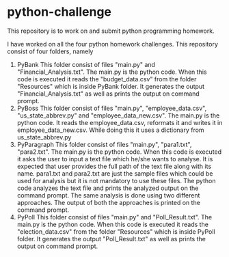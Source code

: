 # python-challenge
This repository is to work on and submit python programming homework.

I have worked on all the four python homework challenges.
This repository consist of four folders, namely 
1. PyBank
    This folder consist of files "main.py" and "Financial_Analysis.txt". The main.py is the python code. When this code is executed it reads the "budget_data.csv" from the folder "Resources" which is inside PyBank folder. It generates the output "Financial_Analysis.txt" as well as prints the output on command prompt.
2. PyBoss
    This folder consist of files "main.py", "employee_data.csv", "us_state_abbrev.py" and "employee_data_new.csv". The main.py is the python code. It reads the employee_data.csv, reformats it and writes it in employee_data_new.csv. While doing this it uses a dictionary from us_state_abbrev.py
3. PyParagraph
    This folder consist of files "main.py", "para1.txt", "para2.txt". The main.py is the python code. When this code is executed it asks the user to input a text file which he/she wants to analyse. It is expected that user provides the full path of the text file along with its name. para1.txt and para2.txt are just the sample files which could be used for analysis but it is not mandatory to use these files. The python code analyzes the text file and prints the analyzed output on the command prompt. The same analysis is done using two different approaches. The output of both the approaches is printed on the command prompt.
4. PyPoll
    This folder consist of files "main.py" and "Poll_Result.txt". The main.py is the python code. When this code is executed it reads the "election_data.csv" from the folder "Resources" which is inside PyPoll folder. It generates the output "Poll_Result.txt" as well as prints the output on command prompt.

